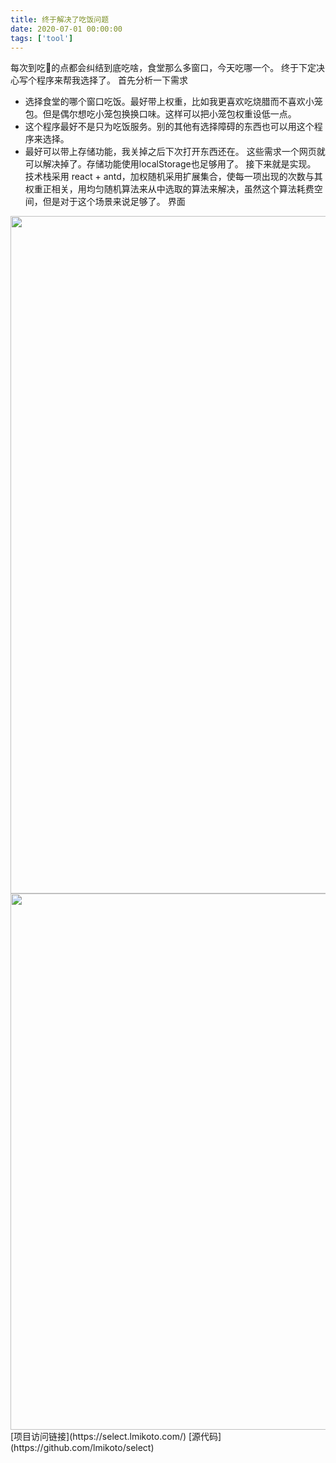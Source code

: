 ```yaml
---
title: 终于解决了吃饭问题
date: 2020-07-01 00:00:00
tags: ['tool']
---
```

每次到吃🍚的点都会纠结到底吃啥，食堂那么多窗口，今天吃哪一个。
终于下定决心写个程序来帮我选择了。
首先分析一下需求
- 选择食堂的哪个窗口吃饭。最好带上权重，比如我更喜欢吃烧腊而不喜欢小笼包。但是偶尔想吃小笼包换换口味。这样可以把小笼包权重设低一点。
- 这个程序最好不是只为吃饭服务。别的其他有选择障碍的东西也可以用这个程序来选择。
- 最好可以带上存储功能，我关掉之后下次打开东西还在。
这些需求一个网页就可以解决掉了。存储功能使用localStorage也足够用了。
接下来就是实现。
技术栈采用 react + antd，加权随机采用扩展集合，使每一项出现的次数与其权重正相关，用均匀随机算法来从中选取的算法来解决，虽然这个算法耗费空间，但是对于这个场景来说足够了。
界面
<img width="1084" src="/images/b3be7661-7877-4957-9fff-9ccf9c94ebbb.png">
<img width="858" src="/images/1562d972-4598-41ee-8a5d-8160a960fe69.png">
[项目访问链接](https://select.lmikoto.com/)
[源代码](https://github.com/lmikoto/select)
